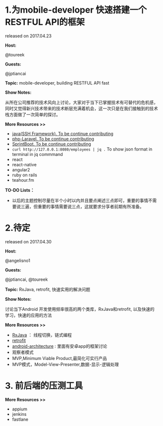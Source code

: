 
# 1.为mobile-developer 快速搭建一个RESTFUL API的框架

released on 2017.04.23

**Host:**

@toureek

**Guests:**

@jptiancai 

**Topic:**
mobile-developer, building RESTFUL API fast

**Show Notes:**

从所在公司推荐的技术风向上讨论，大家对于当下已掌握技术有可替代的危机感，同时又觉得新兴技术带来的技术断层充满着机会，这一次只是在我们接触到的技术栈方面做了一次简单的探讨。


**More Resources >>**

- [java(SSH Framework). To be continue contributing]()
- [php-Laravel. To be continue contributing]()
- [SprintBoot. To be continue contributing]()
- `curl http://127.0.0.1:8080/employees | jq .`   To show json format in terminal in jq commmand
- react
- react-native
- angular2
- ruby on rails
- teahour.fm

**TO-DO Lists：**

- 以后的主题控制尽量在半个小时以内并且要点阐述三点即可，重要的事情不需要说三遍，但重要的事情需要说三点，这就要求分享者前期有所准备。


# 2.待定

released on 2017.04.30

**Host:**

@angelisno1

**Guests:**

@jptiancai, @toureek

**Topic:**
RxJava, retrofit, 快速实用的解决问题

**Show Notes:**

讨论当下Android 开发使用频率很高的两个类库，RxJava和retrofit, 以及快速的学习，快速的应用的方法

**More Resources >>**

- [RxJava](https://github.com/ReactiveX/RxJava) ： 线程切换，链式编程
- [retrofit](https://github.com/square/retrofit)
- [android-architecture](https://github.com/googlesamples/android-architecture) : 里面有安卓app的框架讨论
- 观察者模式
- MVP,Minimum Viable Product,最简化可实行产品
- MVP模式，Model-View-Presenter,数据-显示-逻辑处理



# 3. 前后端的压测工具



**More Resources >>**

- appium
- jenkins
- fastlane